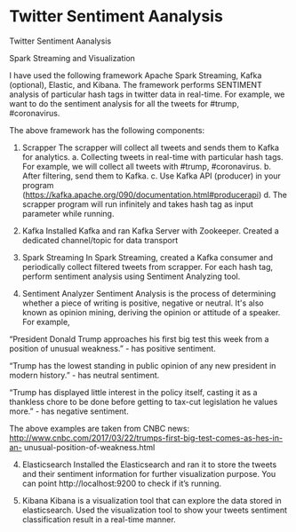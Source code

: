 # Twitter Sentiment Aanalysis
 Twitter Sentiment Aanalysis
 
 Spark Streaming and Visualization
 
 I have used the following framework Apache Spark
 Streaming, Kafka (optional), Elastic, and Kibana. 
 The framework performs SENTIMENT analysis of particular hash tags in twitter data in real-time. 
 For example, we want to do the sentiment analysis for all the tweets for #trump, #coronavirus. 
 
 
 The above framework has the following components:
 
 1. Scrapper
 The scrapper will collect all tweets and sends them to Kafka for analytics.
 a. Collecting tweets in real-time with particular hash tags. For example, we
 will collect all tweets with #trump, #coronavirus.
 b. After filtering, send them to Kafka.
 c. Use Kafka API (producer) in your program
 (https://kafka.apache.org/090/documentation.html#producerapi)
 d. The scrapper program will run infinitely and takes hash tag as input parameter while running.
 
 2. Kafka
 Installed Kafka and ran Kafka Server with Zookeeper. Created a dedicated channel/topic for data transport
 
 3. Spark Streaming
 In Spark Streaming, created a Kafka consumer  and periodically collect filtered tweets from scrapper. For each hash tag, perform sentiment analysis
 using Sentiment Analyzing tool.
 
 3. Sentiment Analyzer
 Sentiment Analysis is the process of determining whether a piece of writing is positive, negative or neutral. It's also known as opinion mining, deriving the opinion or attitude of a speaker.
 For example,
 
 “President Donald Trump approaches his first big test this week from a
 position of unusual weakness.” - has positive sentiment.
 
 “Trump has the lowest standing in public opinion of any new president in
 modern history.” - has neutral sentiment.
 
 “Trump has displayed little interest in the policy itself, casting it as a
 thankless chore to be done before getting to tax-cut legislation he values
 more.” - has negative sentiment.
 
 The above examples are taken from CNBC news:
 http://www.cnbc.com/2017/03/22/trumps-first-big-test-comes-as-hes-in-an-
 unusual-position-of-weakness.html
 
 
 4. Elasticsearch
 Installed the Elasticsearch and ran it to store the tweets and their sentiment information for further visualization purpose.
 You can point http://localhost:9200 to check if it’s running.
 
 5. Kibana
 Kibana is a visualization tool that can explore the data stored in elasticsearch. Used the visualization tool to show your tweets sentiment classification result in a real-time manner. 

